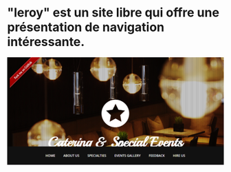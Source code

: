 # "leroy" est un site libre qui offre une présentation de navigation intéressante.

[![img contact](./img/readme1.PNG)](https://franckdun.github.io/leroy/ )

